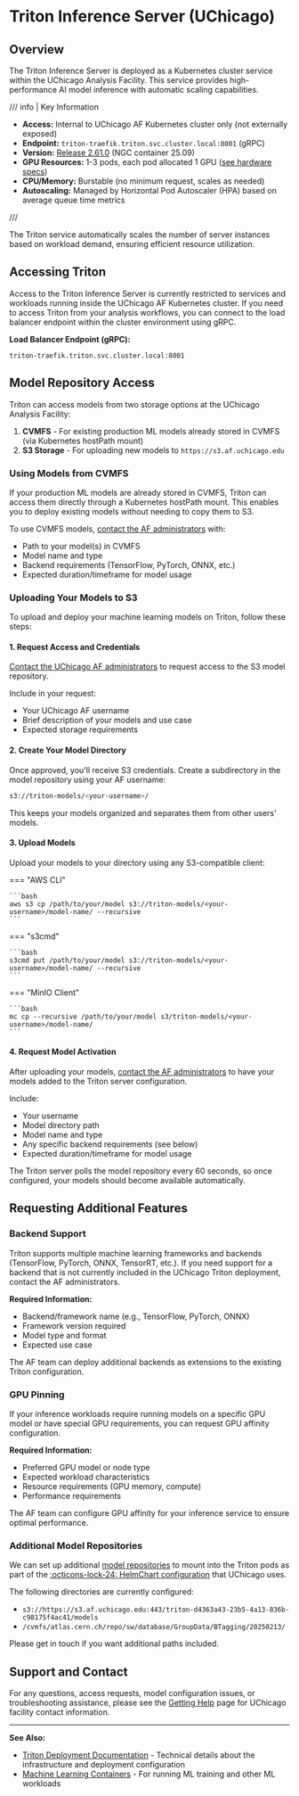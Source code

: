 # Triton Inference Server (UChicago)

## Overview

The Triton Inference Server is deployed as a Kubernetes cluster service within
the UChicago Analysis Facility. This service provides high-performance AI model
inference with automatic scaling capabilities.

/// info | Key Information

- **Access:** Internal to UChicago AF Kubernetes cluster only (not externally
  exposed)
- **Endpoint:** `triton-traefik.triton.svc.cluster.local:8001` (gRPC)
- **Version:**
  [Release 2.61.0](https://github.com/triton-inference-server/server/releases/tag/v2.61.0)
  (NGC container 25.09)
- **GPU Resources:** 1-3 pods, each pod allocated 1 GPU
  ([see hardware specs](https://af.uchicago.edu/hardware))
- **CPU/Memory:** Burstable (no minimum request, scales as needed)
- **Autoscaling:** Managed by Horizontal Pod Autoscaler (HPA) based on average
  queue time metrics

///

The Triton service automatically scales the number of server instances based on
workload demand, ensuring efficient resource utilization.

## Accessing Triton

Access to the Triton Inference Server is currently restricted to services and
workloads running inside the UChicago AF Kubernetes cluster. If you need to
access Triton from your analysis workflows, you can connect to the load balancer
endpoint within the cluster environment using gRPC.

**Load Balancer Endpoint (gRPC):**

```
triton-traefik.triton.svc.cluster.local:8001
```

## Model Repository Access

Triton can access models from two storage options at the UChicago Analysis
Facility:

1. **CVMFS** - For existing production ML models already stored in CVMFS (via
   Kubernetes hostPath mount)
2. **S3 Storage** - For uploading new models to `https://s3.af.uchicago.edu`

### Using Models from CVMFS

If your production ML models are already stored in CVMFS, Triton can access them
directly through a Kubernetes hostPath mount. This enables you to deploy
existing models without needing to copy them to S3.

To use CVMFS models,
[contact the AF administrators](../getting_help.md#facility-specific-support)
with:

- Path to your model(s) in CVMFS
- Model name and type
- Backend requirements (TensorFlow, PyTorch, ONNX, etc.)
- Expected duration/timeframe for model usage

### Uploading Your Models to S3

To upload and deploy your machine learning models on Triton, follow these steps:

#### 1. Request Access and Credentials

[Contact the UChicago AF administrators](../getting_help.md#facility-specific-support)
to request access to the S3 model repository.

Include in your request:

- Your UChicago AF username
- Brief description of your models and use case
- Expected storage requirements

#### 2. Create Your Model Directory

Once approved, you'll receive S3 credentials. Create a subdirectory in the model
repository using your AF username:

```bash
s3://triton-models/<your-username>/
```

This keeps your models organized and separates them from other users' models.

#### 3. Upload Models

Upload your models to your directory using any S3-compatible client:

=== "AWS CLI"

    ```bash
    aws s3 cp /path/to/your/model s3://triton-models/<your-username>/model-name/ --recursive
    ```

=== "s3cmd"

    ```bash
    s3cmd put /path/to/your/model s3://triton-models/<your-username>/model-name/ --recursive
    ```

=== "MinIO Client"

    ```bash
    mc cp --recursive /path/to/your/model s3/triton-models/<your-username>/model-name/
    ```

#### 4. Request Model Activation

After uploading your models,
[contact the AF administrators](../getting_help.md#facility-specific-support) to
have your models added to the Triton server configuration.

Include:

- Your username
- Model directory path
- Model name and type
- Any specific backend requirements (see below)
- Expected duration/timeframe for model usage

The Triton server polls the model repository every 60 seconds, so once
configured, your models should become available automatically.

## Requesting Additional Features

### Backend Support

Triton supports multiple machine learning frameworks and backends (TensorFlow,
PyTorch, ONNX, TensorRT, etc.). If you need support for a backend that is not
currently included in the UChicago Triton deployment, contact the AF
administrators.

**Required Information:**

- Backend/framework name (e.g., TensorFlow, PyTorch, ONNX)
- Framework version required
- Model type and format
- Expected use case

The AF team can deploy additional backends as extensions to the existing Triton
configuration.

### GPU Pinning

If your inference workloads require running models on a specific GPU model or
have special GPU requirements, you can request GPU affinity configuration.

**Required Information:**

- Preferred GPU model or node type
- Expected workload characteristics
- Resource requirements (GPU memory, compute)
- Performance requirements

The AF team can configure GPU affinity for your inference service to ensure
optimal performance.

### Additional Model Repositories

We can set up additional [model repositories](https://docs.nvidia.com/deeplearning/triton-inference-server/user-guide/docs/user_guide/model_repository.html) to mount into the Triton pods as part of the [:octicons-lock-24: HelmChart configuration](https://github.com/maniaclab/flux_apps/blob/main/af/triton/helmRelease-patch.yaml) that UChicago uses.

The following directories are currently configured:

- `s3://https://s3.af.uchicago.edu:443/triton-d4363a43-23b5-4a13-836b-c98175f4ac41/models`
- `/cvmfs/atlas.cern.ch/repo/sw/database/GroupData/BTagging/20250213/`

Please get in touch if you want additional paths included.

## Support and Contact

For any questions, access requests, model configuration issues, or
troubleshooting assistance, please see the [Getting Help](../getting_help.md)
page for UChicago facility contact information.

---

**See Also:**

- [Triton Deployment Documentation](triton_deployment.md) - Technical details
  about the infrastructure and deployment configuration
- [Machine Learning Containers](../containers/ml/info.md) - For running ML
  training and other ML workloads

